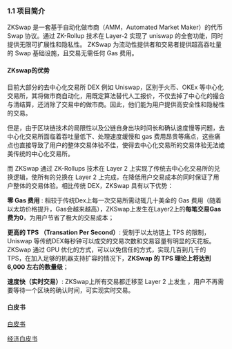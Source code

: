 ### 1.1 项目简介


ZKSwap 是一套基于自动化做市商（AMM，Automated Market Maker）的代币 Swap 协议。通过 ZK-Rollup 技术在 Layer-2 实现了 uniswap 的全套功能，同时提供无限可扩展性和隐私性。
ZKSwap 为流动性提供者和交易者提供超高吞吐量的 Swap 基础设施，且交易无需任何 Gas 费用。
	
#### ZKswap的优势
目前大部分的去中心化交易所 DEX 例如 Uniswap，区别于火币、OKEx 等中心化交易所，其将做市商自动化，用既定算法替代人工报价，不仅去掉了中心化的撮合与清结算，还消除了交易中的做市商。因此，他们能为用户提供高安全性和隐秘性的交易。

但是，由于区块链技术的局限性以及公链自身出块时间长和确认速度慢等问题，去中心化交易所面临着吞吐量低下、处理速度缓慢和 gas 费用昂贵等痛点，这些痛点也直接导致了用户的整体交易体验不佳，使得去中心化交易所的交易体验无法媲美传统的中心化交易所。

而 ZKSwap 通过 ZK-Rollups 技术在 Layer 2 上实现了传统去中心化交易所的兑换逻辑，使所有的兑换在 Layer 2 上完成，在降低用户交易成本的同时保证了用户整体的交易体验。相比传统 DEX，ZKSwap 具有以下优势：

**零 Gas 费用** : 相较于传统Dex上每一次交易所需动辄几十美金的 Gas 费用（随着以太坊价格提升，Gas会越来越高），ZKSwap上发生在Layer2上的**每笔交易Gas费为0**，为用户节省了极大的交易成本；

**更高的 TPS （Transation Per Second）**: 受制于以太坊链上 TPS 的限制，Uniswap 等传统DEX每秒钟可以成交的交易次数和交易容量有明显的天花板。ZKSwap 通过 GPU 优化的方式，可以以免信任的方式，实现几百到几千的 TPS，在加入足够的机器支持扩容的情况下，**ZKSwap 的 TPS 理论上将达到 6,000 左右的数量级**；

**速度快（实时交易）**: ZKSwap上所有交易都迁移至 Layer 2 上发生 ，用户不再需要等待一个区块的确认时间，可实现实时交易。


#### 白皮书

[白皮书](https://github.com/l2labs/zkswap-whitepaper/blob/master/zkswap_cn.pdf)

[经济白皮书](https://github.com/l2labs/zkswap-whitepaper/blob/master/zks_economy_whitepaper_cn.pdf)



